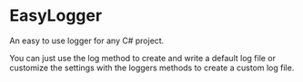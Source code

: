 # EasyLogger
An easy to use logger for any C# project.

You can just use the log method to create and write a default log file
or customize the settings with the loggers methods to create a custom log file.
 
